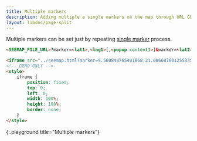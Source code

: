 ```yaml
---
title: Multiple markers
description: Adding multiple a single markers on the map through URL GET parameters
layout: libdoc/page-split
---
```


Multiple markers can be set just by repeating [single marker](marker.html) process.

```html
<SEEMAP_FILE_URL>?marker=<lat1>,<lng1>[,<popup content1>]&marker=<lat2>,<lng2>[,<popup content2>]...
```

```html
<iframe src="../seemap.html?marker=9.560848765401868,21.086687601255335,Africa&marker=47.5560319708231,7.587505743403426,Europe&marker=49.00152071512122,-98.18920038991718,North America&marker=-7.234993322606072,-58.15254292353319,South America&marker=58.07674787016387,93.90539734591425,Asia&marker=-25.16710479424436,134.68664734591425,Oceania&marker=-78.49097744719846,8.124147345914253,Antartica"></iframe>
<!-- DEMO ONLY -->
<style>
    iframe {
        position: fixed;
        top: 0;
        left: 0;
        width: 100%;
        height: 100%;
        border: none;
    }
</style>
```
{:.playground title="Multiple markers"}
